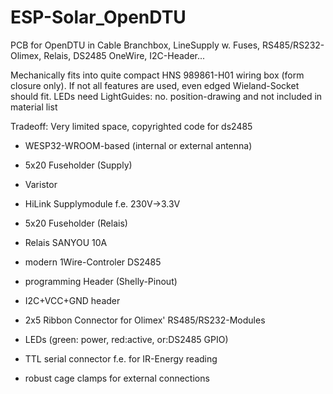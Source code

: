 # ESP-Solar_OpenDTU
PCB for OpenDTU in Cable Branchbox, LineSupply w. Fuses, RS485/RS232-Olimex, Relais, DS2485 OneWire, I2C-Header...

Mechanically fits into quite compact HNS 989861-H01 wiring box (form closure only).
If not all features are used, even edged Wieland-Socket should fit.
LEDs need LightGuides: no. position-drawing and not included in material list 

Tradeoff: Very limited space, copyrighted code for ds2485

* WESP32-WROOM-based (internal or external antenna)

* 5x20 Fuseholder (Supply)
* Varistor
* HiLink Supplymodule f.e. 230V->3.3V

* 5x20 Fuseholder (Relais)
* Relais SANYOU 10A

* modern 1Wire-Controler DS2485
* programming Header (Shelly-Pinout)
* I2C+VCC+GND header
* 2x5 Ribbon Connector for Olimex' RS485/RS232-Modules
* LEDs (green: power, red:active, or:DS2485 GPIO)

* TTL serial connector f.e. for IR-Energy reading 
* robust cage clamps for external connections
